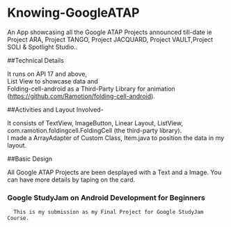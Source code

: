 # Knowing-GoogleATAP
An App showcasing all the Google ATAP Projects announced till-date ie Project ARA, Project TANGO, Project JACQUARD, Project VAULT,Project SOLI & Spotlight Studio..

##Technical Details

It runs on API 17 and above, <br>
List View to showcase data and <br>
Folding-cell-android as a Third-Party Library for animation (https://github.com/Ramotion/folding-cell-android).

##Activities and Layout Involved-

It consists of TextView, ImageButton, Linear Layout, ListView, com.ramotion.foldingcell.FoldingCell (the third-party library).<br>
I made a ArrayAdapter of Custom Class, Item.java to position the data in my layout.<br>

##Basic Design

All Google ATAP Projects are been desplayed with a Text and a Image. You can have more details by taping on the card.

  
### Google StudyJam on Android Development for Beginners
      This is my submission as my Final Project for Google StudyJam Course.
